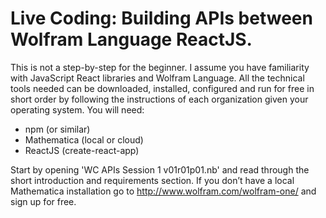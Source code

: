 # Live Coding: Building APIs between Wolfram Language ReactJS.

This is not a step-by-step for the beginner.  I assume you have familiarity with JavaScript React libraries and Wolfram Language.  All the technical tools needed can be downloaded, installed, configured and run for free in short order by following the instructions of each organization given your operating system.  You will need:
-	npm (or similar)
-	Mathematica (local or cloud)
-	ReactJS (create-react-app)

Start by opening 'WC APIs Session 1 v01r01p01.nb' and read through the short introduction and requirements section.  If you don’t have a local Mathematica installation go to http://www.wolfram.com/wolfram-one/ and sign up for free.
